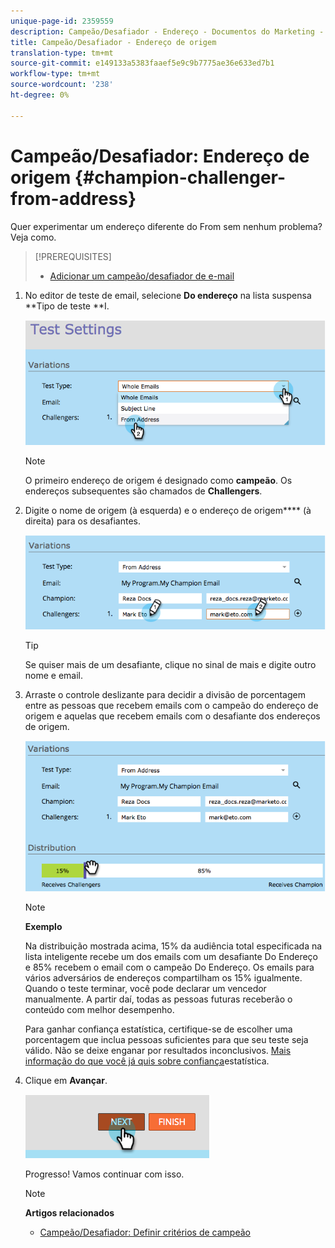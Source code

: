 ```yaml
---
unique-page-id: 2359559
description: Campeão/Desafiador - Endereço - Documentos do Marketing - Documentação do produto
title: Campeão/Desafiador - Endereço de origem
translation-type: tm+mt
source-git-commit: e149133a5383faaef5e9c9b7775ae36e633ed7b1
workflow-type: tm+mt
source-wordcount: '238'
ht-degree: 0%

---
```



# Campeão/Desafiador: Endereço de origem {#champion-challenger-from-address}

Quer experimentar um endereço diferente do From sem nenhum problema? Veja como.

>[!PREREQUISITES]
>
>* [Adicionar um campeão/desafiador de e-mail](add-an-email-champion-challenger.md)

>



1. No editor de teste de email, selecione **Do endereço** na lista suspensa **Tipo de teste **I.

   ![](assets/image2014-9-15-12-3a52-3a33.png)

   >[!NOTE]
   >
   >O primeiro endereço de origem é designado como **campeão**. Os endereços subsequentes são chamados de **Challengers**.

1. Digite o nome de origem (à esquerda) e o endereço de origem**** (à direita) para os desafiantes.

   ![](assets/image2014-9-15-12-3a52-3a50.png)

   >[!TIP]
   >
   >Se quiser mais de um desafiante, clique no sinal de mais e digite outro nome e email.

1. Arraste o controle deslizante para decidir a divisão de porcentagem entre as pessoas que recebem emails com o campeão do endereço de origem e aquelas que recebem emails com o desafiante dos endereços de origem.

   ![](assets/image2014-9-15-12-3a53-3a1.png)

   >[!NOTE]
   >
   >**Exemplo**
   >
   >
   >Na distribuição mostrada acima, 15% da audiência total especificada na lista inteligente recebe um dos emails com um desafiante Do Endereço e 85% recebem o email com o campeão Do Endereço. Os emails para vários adversários de endereços compartilham os 15% igualmente. Quando o teste terminar, você pode declarar um vencedor manualmente. A partir daí, todas as pessoas futuras receberão o conteúdo com melhor desempenho.

   Para ganhar confiança estatística, certifique-se de escolher uma porcentagem que inclua pessoas suficientes para que seu teste seja válido. Não se deixe enganar por resultados inconclusivos.  [Mais informação do que você já quis sobre confiança](http://en.wikipedia.org/wiki/Confidence_interval)estatística.

1. Clique em **Avançar**.

   ![](assets/image2014-9-15-12-3a53-3a15.png)

   Progresso! Vamos continuar com isso.

   >[!NOTE]
   >
   >**Artigos relacionados**
   >
   >    
   >    
   >    * [Campeão/Desafiador: Definir critérios de campeão](champion-challenger-define-champion-criteria.md)


